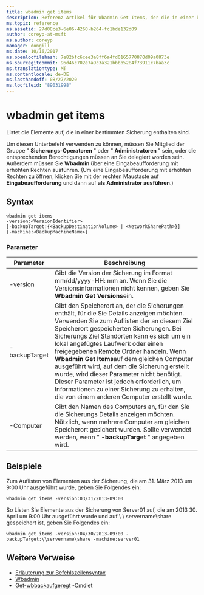 ```yaml
---
title: wbadmin get items
description: Referenz Artikel für Wbadmin Get Items, der die in einer bestimmten Sicherung enthaltenen Elemente auflistet.
ms.topic: reference
ms.assetid: 27d08ce3-6e06-4260-b264-fc1bde132d09
author: coreyp-at-msft
ms.author: coreyp
manager: dongill
ms.date: 10/16/2017
ms.openlocfilehash: 7e82bfc6cee3a8ff6a4fd0165770870d09a0873e
ms.sourcegitcommit: 96d46c702e7a9c3a321bbbb5284f73911c7baa3c
ms.translationtype: MT
ms.contentlocale: de-DE
ms.lasthandoff: 08/27/2020
ms.locfileid: "89031998"
---
```

# <a name="wbadmin-get-items"></a>wbadmin get items



Listet die Elemente auf, die in einer bestimmten Sicherung enthalten sind.

Um diesen Unterbefehl verwenden zu können, müssen Sie Mitglied der Gruppe " **Sicherungs-Operatoren** " oder " **Administratoren** " sein, oder die entsprechenden Berechtigungen müssen an Sie delegiert worden sein. Außerdem müssen Sie **Wbadmin** über eine Eingabeaufforderung mit erhöhten Rechten ausführen. (Um eine Eingabeaufforderung mit erhöhten Rechten zu öffnen, klicken Sie mit der rechten Maustaste auf **Eingabeaufforderung** und dann auf **als Administrator ausführen**.)

## <a name="syntax"></a>Syntax

```
wbadmin get items
-version:<VersionIdentifier>
[-backupTarget:{<BackupDestinationVolume> | <NetworkSharePath>}]
[-machine:<BackupMachineName>]
```

### <a name="parameters"></a>Parameter

|Parameter|Beschreibung|
|---------|-----------|
|-version|Gibt die Version der Sicherung im Format mm/dd/yyyy-HH: mm an. Wenn Sie die Versionsinformationen nicht kennen, geben Sie **Wbadmin Get Versions**ein.|
|-backupTarget|Gibt den Speicherort an, der die Sicherungen enthält, für die Sie Details anzeigen möchten. Verwenden Sie zum Auflisten der an diesem Ziel Speicherort gespeicherten Sicherungen. Bei Sicherungs Ziel Standorten kann es sich um ein lokal angefügtes Laufwerk oder einen freigegebenen Remote Ordner handeln. Wenn **Wbadmin Get Items**auf dem gleichen Computer ausgeführt wird, auf dem die Sicherung erstellt wurde, wird dieser Parameter nicht benötigt. Dieser Parameter ist jedoch erforderlich, um Informationen zu einer Sicherung zu erhalten, die von einem anderen Computer erstellt wurde.|
|-Computer|Gibt den Namen des Computers an, für den Sie die Sicherungs Details anzeigen möchten. Nützlich, wenn mehrere Computer am gleichen Speicherort gesichert wurden. Sollte verwendet werden, wenn " **-backupTarget** " angegeben wird.|

## <a name="examples"></a>Beispiele

Zum Auflisten von Elementen aus der Sicherung, die am 31. März 2013 um 9:00 Uhr ausgeführt wurde, geben Sie Folgendes ein:
```
wbadmin get items -version:03/31/2013-09:00
```
So Listen Sie Elemente aus der Sicherung von Server01 auf, die am 2013 30. April um 9:00 Uhr ausgeführt wurde und auf \\ \\ servername\share gespeichert ist, geben Sie Folgendes ein:
```
wbadmin get items -version:04/30/2013-09:00 -backupTarget:\\servername\share -machine:server01
```

## <a name="additional-references"></a>Weitere Verweise

- [Erläuterung zur Befehlszeilensyntax](command-line-syntax-key.md)
-   [Wbadmin](wbadmin.md)
-   [Get-wbbackaufgeregt](/powershell/module/windowserverbackup/?view=winserver2012r2-ps) -Cmdlet

